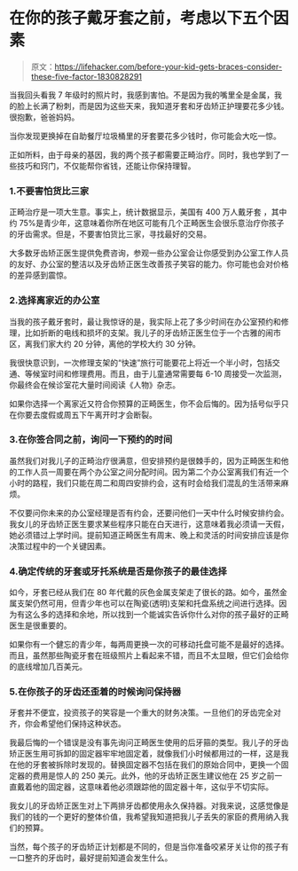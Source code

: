 # 在你的孩子戴牙套之前，考虑以下五个因素

> 原文：<https://lifehacker.com/before-your-kid-gets-braces-consider-these-five-factor-1830828291>

当我回头看我 7 年级时的照片时，我感到害怕。不是因为我的嘴里全是金属，我的脸上长满了粉刺，而是因为这些天来，我知道牙套和牙齿矫正护理要花多少钱。很抱歉，爸爸妈妈。



当你发现更换掉在自助餐厅垃圾桶里的牙套要花多少钱时，你可能会大吃一惊。

正如所料，由于母亲的基因，我的两个孩子都需要正畸治疗。同时，我也学到了一些技巧和窍门，不仅能帮你省钱，还能让你保持理智。

### 1.不要害怕货比三家

正畸治疗是一项大生意。事实上，统计数据显示，美国有 400 万人戴牙套 ，其中约 75%是青少年，这意味着你所在地区可能有几个正畸医生会很乐意治疗你孩子的牙齿需求。但是，不要害怕货比三家，寻找最好的交易。

大多数牙齿矫正医生提供免费咨询，参观一些办公室会让你感受到办公室工作人员的友好、办公室的整洁以及牙齿矫正医生改善孩子笑容的能力。你可能也会对价格的差异感到震惊。

### 2.选择离家近的办公室

当我的孩子戴牙套时，最让我惊讶的是，我实际上花了多少时间在办公室预约和修理，比如折断的电线和损坏的支架。我儿子的牙齿矫正医生位于一个古雅的闹市区，离我们家大约 20 分钟，离他的学校大约 30 分钟。

我很快意识到，一次修理支架的“快速”旅行可能要花上将近一个半小时，包括交通、等候室时间和修理费用。而且，由于儿童通常需要每 6-10 周接受一次监测，你最终会在候诊室花大量时间阅读《人物》杂志。

如果你选择一个离家近又符合你预算的正畸医生，你不会后悔的。因为括号似乎只在你要去度假或周五下午离开时才会断裂。

### 3.在你签合同之前，询问一下预约的时间

虽然我们对我儿子的正畸治疗很满意，但安排预约是很棘手的，因为正畸医生和他的工作人员一周要在两个办公室之间分配时间。因为第二个办公室离我们有近一个小时的路程，我们只能在周二和周四安排约会，这有时会给我们混乱的生活带来麻烦。

不仅要问你未来的办公室经理是否有约会，还要问他们一天中什么时候安排约会。我女儿的牙齿矫正医生要求某些程序只能在白天进行，这意味着我必须请一天假，她必须错过上学时间。提前知道正畸医生有周末、晚上和灵活的时间安排应该是你决策过程中的一个关键因素。

### 4.确定传统的牙套或牙托系统是否是你孩子的最佳选择

如今，牙套已经从我们在 80 年代戴的灰色金属支架走了很长的路。如今，虽然金属支架仍然可用，但青少年也可以在陶瓷(透明)支架和托盘系统之间进行选择。因为有这么多的选择和余地，所以找到一个能诚实告诉你什么对你的孩子最好的正畸医生是很重要的。

如果你有一个健忘的青少年，每两周更换一次的可移动托盘可能不是最好的选择。而且，虽然那些陶瓷牙套在班级照片上看起来不错，而且不太显眼，但它们会给你的底线增加几百美元。

### 5.在你孩子的牙齿还歪着的时候询问保持器

牙套并不便宜，投资孩子的笑容是一个重大的财务决策。一旦他们的牙齿完全对齐，你会希望他们保持这种状态。

我最后悔的一个错误是没有事先询问正畸医生使用的后牙箍的类型。我儿子的牙齿矫正医生用可拆卸的固定器牢牢地固定着，就像我们小时候都用过的一样，这是我在他的牙套被拆除时发现的。替换固定器不包括在我们的原始合同中，更换一个固定器的费用是惊人的 250 美元。此外，他的牙齿矫正医生建议他在 25 岁之前一直戴着他的固定器，这意味着他必须跟踪他的固定器十年，这似乎不切实际。

我女儿的牙齿矫正医生对上下两排牙齿都使用永久保持器。对我来说，这感觉像是我们的钱的一个更好的整体价值，我希望我知道把我儿子丢失的家臣的费用纳入我们的预算。

当然，每个孩子的牙齿矫正计划都是不同的，但是当你准备咬紧牙关让你的孩子有一口整齐的牙齿时，最好提前知道会发生什么。